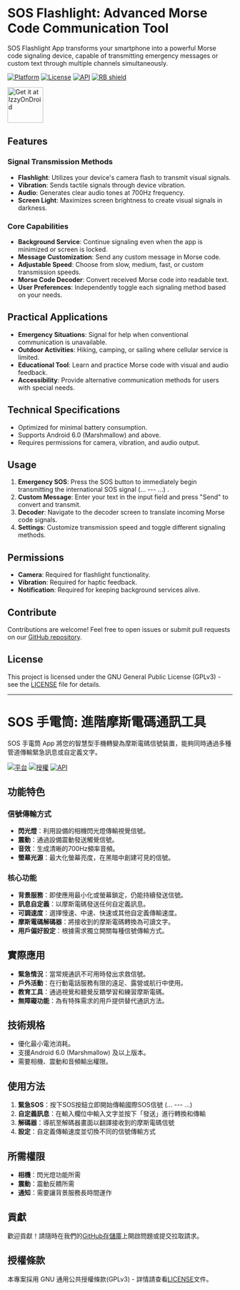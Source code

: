 # SOS Flashlight: Advanced Morse Code Communication Tool

SOS Flashlight App transforms your smartphone into a powerful Morse code signaling device, capable of transmitting emergency messages or custom text through multiple channels simultaneously.

[![Platform](https://img.shields.io/badge/Platform-Android-green.svg)](https://www.android.com/)
[![License](https://img.shields.io/badge/License-GPLv3-blue.svg)](LICENSE)
[![API](https://img.shields.io/badge/API-23%2B-brightgreen.svg)](https://android-arsenal.com/api?level=23)
[<img src="https://shields.rbtlog.dev/simple/org.wbftw.weil.sos_flashlight" alt="RB shield">](https://shields.rbtlog.dev/org.wbftw.weil.sos_flashlight)

[<img src="https://gitlab.com/IzzyOnDroid/repo/-/raw/master/assets/IzzyOnDroid.png" height="80" alt="Get it at IzzyOnDroid">](https://apt.izzysoft.de/packages/org.wbftw.weil.sos_flashlight)

## Features

### Signal Transmission Methods
- **Flashlight**: Utilizes your device's camera flash to transmit visual signals.
- **Vibration**: Sends tactile signals through device vibration.
- **Audio**: Generates clear audio tones at 700Hz frequency.
- **Screen Light**: Maximizes screen brightness to create visual signals in darkness.

### Core Capabilities
- **Background Service**: Continue signaling even when the app is minimized or screen is locked.
- **Message Customization**: Send any custom message in Morse code.
- **Adjustable Speed**: Choose from slow, medium, fast, or custom transmission speeds.
- **Morse Code Decoder**: Convert received Morse code into readable text.
- **User Preferences**: Independently toggle each signaling method based on your needs.

## Practical Applications

- **Emergency Situations**: Signal for help when conventional communication is unavailable.
- **Outdoor Activities**: Hiking, camping, or sailing where cellular service is limited.
- **Educational Tool**: Learn and practice Morse code with visual and audio feedback.
- **Accessibility**: Provide alternative communication methods for users with special needs.

## Technical Specifications

- Optimized for minimal battery consumption.
- Supports Android 6.0 (Marshmallow) and above.
- Requires permissions for camera, vibration, and audio output.

## Usage

1. **Emergency SOS**: Press the SOS button to immediately begin transmitting the international SOS signal (... --- ...) .
2. **Custom Message**: Enter your text in the input field and press "Send" to convert and transmit.
3. **Decoder**: Navigate to the decoder screen to translate incoming Morse code signals.
4. **Settings**: Customize transmission speed and toggle different signaling methods.

## Permissions

- **Camera**: Required for flashlight functionality.
- **Vibration**: Required for haptic feedback.
- **Notification**: Required for keeping background services alive.

## Contribute

Contributions are welcome! Feel free to open issues or submit pull requests on our [GitHub repository](https://github.com/WeilJimmer/SOSFlashlightApp).

## License

This project is licensed under the GNU General Public License (GPLv3) - see the [LICENSE](LICENSE) file for details.

---

# SOS 手電筒: 進階摩斯電碼通訊工具

SOS 手電筒 App 將您的智慧型手機轉變為摩斯電碼信號裝置，能夠同時通過多種管道傳輸緊急訊息或自定義文字。

[![平台](https://img.shields.io/badge/平台-Android-green.svg)](https://www.android.com/)
[![授權](https://img.shields.io/badge/授權-GPLv3-blue.svg)](LICENSE)
[![API](https://img.shields.io/badge/API-23%2B-brightgreen.svg)](https://android-arsenal.com/api?level=23)

## 功能特色

### 信號傳輸方式
- **閃光燈**：利用設備的相機閃光燈傳輸視覺信號。
- **震動**：通過設備震動發送觸覺信號。
- **音效**：生成清晰的700Hz頻率音頻。
- **螢幕光源**：最大化螢幕亮度，在黑暗中創建可見的信號。

### 核心功能
- **背景服務**：即使應用最小化或螢幕鎖定，仍能持續發送信號。
- **訊息自定義**：以摩斯電碼發送任何自定義訊息。
- **可調速度**：選擇慢速、中速、快速或其他自定義傳輸速度。
- **摩斯電碼解碼器**：將接收到的摩斯電碼轉換為可讀文字。
- **用戶偏好設定**：根據需求獨立開關每種信號傳輸方式。

## 實際應用

- **緊急情況**：當常規通訊不可用時發出求救信號。
- **戶外活動**：在行動電話服務有限的遠足、露營或航行中使用。
- **教育工具**：通過視覺和聽覺反饋學習和練習摩斯電碼。
- **無障礙功能**：為有特殊需求的用戶提供替代通訊方法。

## 技術規格

- 優化最小電池消耗。
- 支援Android 6.0 (Marshmallow) 及以上版本。
- 需要相機、震動和音頻輸出權限。

## 使用方法

1. **緊急SOS**：按下SOS按鈕立即開始傳輸國際SOS信號 (... --- ...)
2. **自定義訊息**：在輸入欄位中輸入文字並按下「發送」進行轉換和傳輸
3. **解碼器**：導航至解碼器畫面以翻譯接收到的摩斯電碼信號
4. **設定**：自定義傳輸速度並切換不同的信號傳輸方式

## 所需權限

- **相機**：閃光燈功能所需
- **震動**：震動反饋所需
- **通知**：需要讓背景服務長時間運作

## 貢獻

歡迎貢獻！請隨時在我們的[GitHub存儲庫](https://github.com/WeilJimmer/SOSFlashlightApp)上開啟問題或提交拉取請求。

## 授權條款

本專案採用 GNU 通用公共授權條款(GPLv3) - 詳情請查看[LICENSE](LICENSE)文件。